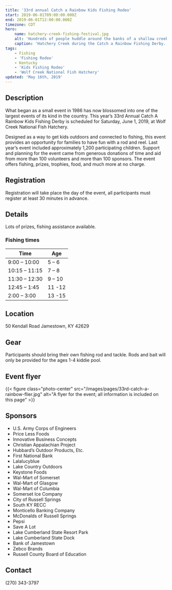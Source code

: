 ```yaml
---
title: '33rd annual Catch a Rainbow Kids Fishing Rodeo'
start: 2019-06-01T09:00:00.000Z
end: 2019-06-01T12:00:00.000Z
timezone: CDT
hero:
    name: hatchery-creek-fishing-festival.jpg
    alt: 'Hundreds of people huddle around the banks of a shallow creek with fishing rods.'
    caption: 'Hatchery Creek during the Catch a Rainbow Fishing Derby. <a href="https://flic.kr/p/89eH6p">Photo</a> by Alex Hoover, USFWS.'
tags:
    - Fishing
    - 'Fishing Rodeo'
    - Kentucky
    - 'Kids Fishing Rodeo'
    - 'Wolf Creek National Fish Hatchery'
updated: 'May 16th, 2019'
---
```


## Description

What began as a small event in 1986 has now blossomed into one of the largest events of its kind in the country.  This year’s 33rd Annual Catch A Rainbow Kids Fishing Derby is scheduled for Saturday, June 1, 2019, at Wolf Creek National Fish Hatchery.

Designed as a way to get kids outdoors and connected to fishing, this event provides an opportunity for families to have fun with a rod and reel. Last year’s event included approximately 1,200 participating children. Support and planning for the event came from generous donations of time and aid from more than 100 volunteers and more than 100 sponsors. The event offers fishing, prizes, trophies, food, and much more at no charge.

## Registration

Registration will take place the day of the event, all participants must register at least 30 minutes in advance.

## Details

Lots of prizes, fishing assistance available.

### Fishing times

Time          | Age
--------------|-------
9:00 – 10:00  | 5 – 6
10:15 – 11:15 | 7 – 8
11:30 – 12:30 | 9 – 10
12:45 – 1:45  | 11 -12
2:00 – 3:00   | 13 -15

## Location

50 Kendall Road Jamestown, KY 42629


## Gear

Participants should bring their own fishing rod and tackle. Rods and bait will only be provided for the ages 1-4 kiddie pool.

## Event flyer

{{< figure class="photo-center" src="/images/pages/33rd-catch-a-rainbow-flier.jpg" alt="A flyer for the event; all information is included on this page" >}}

## Sponsors

- U.S. Army Corps of Engineers
- Price Less Foods
- Innovative Business Concepts
- Christian Appalachian Project
- Hubbard’s Outdoor Products, Etc.
- First National Bank
- Lalalucyblue
- Lake Country Outdoors
- Keystone Foods
- Wal-Mart of Somerset
- Wal-Mart of Glasgow
- Wal-Mart of Columbia
- Somerset Ice Company
- City of Russell Springs
- South KY RECC
- Monticello Banking Company
- McDonalds of Russell Springs
- Pepsi
- Save A Lot
- Lake Cumberland State Resort Park
- Lake Cumberland State Dock
- Bank of Jamestown
- Zebco Brands
- Russell County Board of Education

## Contact

(270) 343-3797